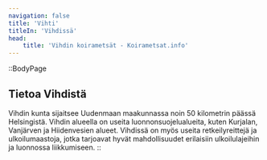 ```yaml
---
navigation: false
title: 'Vihti'
titleIn: 'Vihdissä'
head:
    title: 'Vihdin koirametsät - Koirametsat.info'
---
```


::BodyPage
## Tietoa Vihdistä
Vihdin kunta sijaitsee Uudenmaan maakunnassa noin 50 kilometrin päässä Helsingistä. Vihdin alueella on useita luonnonsuojelualueita, kuten Kurjalan, Vanjärven ja Hiidenvesien alueet. Vihdissä on myös useita retkeilyreittejä ja ulkoilumaastoja, jotka tarjoavat hyvät mahdollisuudet erilaisiin ulkoilulajeihin ja luonnossa liikkumiseen.
::